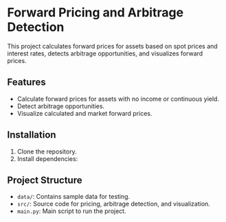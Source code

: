 # Forward Pricing and Arbitrage Detection

This project calculates forward prices for assets based on spot prices and interest rates, detects arbitrage opportunities, and visualizes forward prices.

## Features
- Calculate forward prices for assets with no income or continuous yield.
- Detect arbitrage opportunities.
- Visualize calculated and market forward prices.

## Installation
1. Clone the repository.
2. Install dependencies:


## Project Structure
- `data/`: Contains sample data for testing.
- `src/`: Source code for pricing, arbitrage detection, and visualization.
- `main.py`: Main script to run the project.
